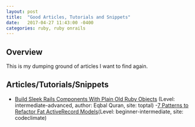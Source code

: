 ```yaml
---
layout: post
title:  "Good Articles, Tutorials and Snippets"
date:   2017-04-27 11:43:00 -0400
categories: ruby, ruby onrails
---
```

## Overview
This is my dumping ground of articles I want to find again. 

## Articles/Tutorials/Snippets

- [Build Sleek Rails Components With Plain Old Ruby Objects](https://www.toptal.com/ruby-on-rails/decoupling-rails-components) (Level: intermediate-advanced, author: Eqbal Quran, site: toptal) 
-[7 Patterns to Refactor Fat ActiveRecord Models](http://blog.codeclimate.com/blog/2012/10/17/7-ways-to-decompose-fat-activerecord-models/)(Level: beginner-intermediate, site: codeclimate)

